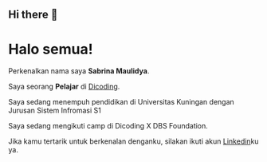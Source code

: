 ## Hi there 👋

# Halo semua! 

Perkenalkan nama saya **Sabrina Maulidya**.<br>

Saya seorang **Pelajar** di [Dicoding](https://www.dicoding.com/).<br>

Saya sedang menempuh pendidikan di Universitas Kuningan dengan Jurusan Sistem Infromasi S1<br>

Saya sedang mengikuti camp di Dicoding X DBS Foundation.<br>

Jika kamu tertarik untuk berkenalan denganku, silakan ikuti akun [Linkedin]([https://www.linkedin.com/in/gilang-adhan](https://www.linkedin.com/in/sabrina-maulidya-021907236/)/)ku ya.
